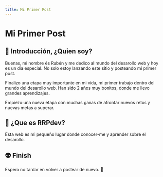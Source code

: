 ```yaml
---
title: Mi Primer Post
---
```

<div class="text-center">
  <h1>Mi Primer Post</h1>
</div>

## 🏁 Introducción, ¿Quien soy?

Buenas, mi nombre és Rubén y me dedico al mundo del desarollo web y hoy es un dia especial. No solo estoy lanzando este sitio y posteando mi primer post.

Finalizo una etapa muy importante en mi vida, mi primer trabajo dentro del mundo del desarollo web. Han sido 2 años muy bonitos, donde me llevo grandes aprendizajes.

Empiezo una nueva etapa con muchas ganas de afrontar nuevos retos y nuevas metas a superar.

## 👀 ¿Que es RRPdev?

Esta web es mi pequeño lugar donde conocer-me y aprender sobre el desarollo.

## 👽 Finish

Espero no tardar en volver a postear de nuevo. 🥶